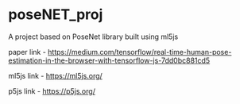 # poseNET_proj
A project based on PoseNet library built using ml5js

paper link - https://medium.com/tensorflow/real-time-human-pose-estimation-in-the-browser-with-tensorflow-js-7dd0bc881cd5

ml5js link - https://ml5js.org/

p5js link - https://p5js.org/
